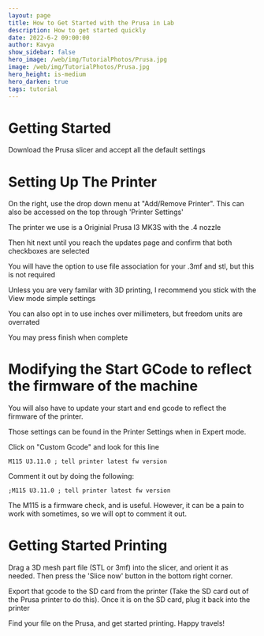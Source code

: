```yaml
---
layout: page
title: How to Get Started with the Prusa in Lab
description: How to get started quickly
date: 2022-6-2 09:00:00
author: Kavya
show_sidebar: false
hero_image: /web/img/TutorialPhotos/Prusa.jpg
image: /web/img/TutorialPhotos/Prusa.jpg
hero_height: is-medium
hero_darken: true
tags: tutorial
---
```


# Getting Started 

Download the Prusa slicer and accept all the default settings

# Setting Up The Printer

On the right, use the drop down menu at "Add/Remove Printer". This can also be accessed on the top through 'Printer Settings'

The printer we use is a Originial Prusa I3 MK3S with the .4 nozzle

Then hit next until you reach the updates page and confirm that both checkboxes are selected

You will have the option to use file association for your .3mf and stl, but this is not required

Unless you are very familar with 3D printing, I recommend you stick with the View mode simple settings

You can also opt in to use inches over millimeters, but freedom units are overrated 

You may press finish when complete

# Modifying the Start GCode to reflect the firmware of the machine

You will also have to update your start and end gcode to reflect the firmware of the printer. 

Those settings can be found in the Printer Settings when in Expert mode.

Click on "Custom Gcode" and look for this line

```
M115 U3.11.0 ; tell printer latest fw version
```

Comment it out by doing the following:

```
;M115 U3.11.0 ; tell printer latest fw version
```

The M115 is a firmware check, and is useful. However, it can be a pain to work with sometimes, so we will opt to comment it out.


# Getting Started Printing

Drag a 3D mesh part file (STL or 3mf) into the slicer, and orient it as needed. Then press the 'Slice now' button in the bottom right corner. 

Export that gcode to the SD card from the printer (Take the SD card out of the Prusa printer to do this). Once it is on the SD card, plug it back into the printer

Find your file on the Prusa, and get started printing. Happy travels!









